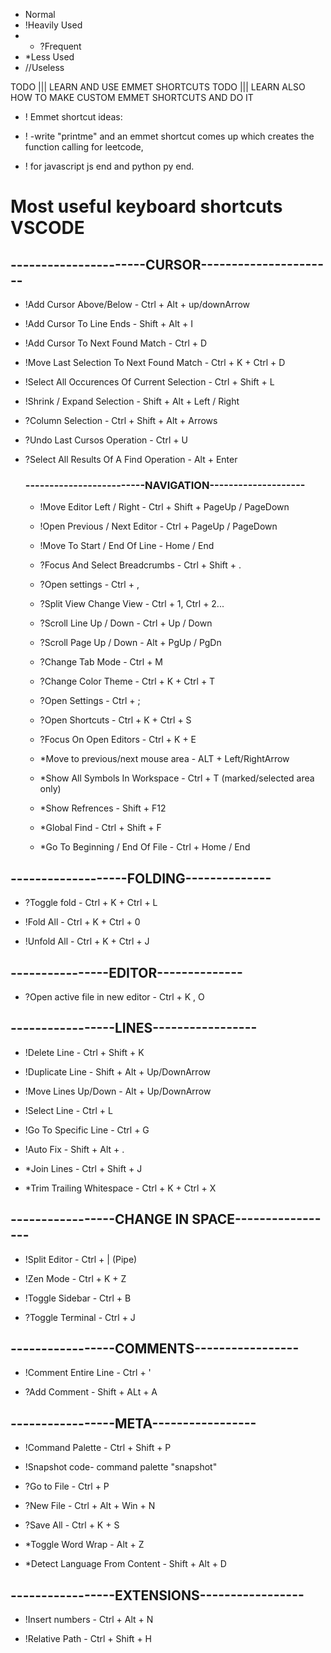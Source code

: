 * Normal
* !Heavily Used
* * ?Frequent
* *Less Used
* //Useless

TODO ||| LEARN AND USE EMMET SHORTCUTS
TODO ||| LEARN ALSO HOW TO MAKE CUSTOM EMMET SHORTCUTS AND DO IT

* ! Emmet shortcut ideas:

* ! -write "printme" and an emmet shortcut comes up which creates the function calling for leetcode,
* ! for javascript js end and python py end.



# Most useful keyboard shortcuts VSCODE

## ----------------------CURSOR----------------------

* !Add Cursor Above/Below - Ctrl + Alt + up/downArrow

* !Add Cursor To Line Ends - Shift + Alt + I

* !Add Cursor To Next Found Match - Ctrl + D

* !Move Last Selection To Next Found Match - Ctrl + K + Ctrl + D

* !Select All Occurences Of Current Selection - Ctrl + Shift + L

* !Shrink / Expand Selection - Shift + Alt + Left / Right

* ?Column Selection - Ctrl + Shift + Alt + Arrows

* ?Undo Last Cursos Operation - Ctrl + U

* ?Select All Results Of A Find Operation - Alt + Enter

	### -------------------------NAVIGATION--------------------

	* !Move Editor Left / Right - Ctrl + Shift + PageUp / PageDown

	* !Open Previous / Next Editor - Ctrl + PageUp / PageDown

    * !Move To Start / End Of Line - Home / End

	* ?Focus And Select Breadcrumbs - Ctrl + Shift + .

	* ?Open settings - Ctrl + ,

	* ?Split View Change View - Ctrl + 1, Ctrl + 2...

    * ?Scroll Line Up / Down - Ctrl + Up / Down

    * ?Scroll Page Up / Down - Alt + PgUp / PgDn

	* ?Change Tab Mode - Ctrl + M

	* ?Change Color Theme - Ctrl + K + Ctrl + T 

	* ?Open Settings - Ctrl + ;

	* ?Open Shortcuts - Ctrl + K + Ctrl + S

	* ?Focus On Open Editors - Ctrl + K + E

	* *Move to previous/next mouse area - ALT + Left/RightArrow

	* *Show All Symbols In Workspace - Ctrl + T (marked/selected area only)

	* *Show Refrences - Shift + F12

	* *Global Find - Ctrl + Shift + F

    * *Go To Beginning / End Of File - Ctrl + Home / End


## -------------------FOLDING--------------

* ?Toggle fold - Ctrl + K + Ctrl + L

* !Fold All - Ctrl + K + Ctrl + 0

* !Unfold All - Ctrl + K + Ctrl + J

## ----------------EDITOR--------------

* ?Open active file in new editor - Ctrl + K , O

## -----------------LINES-----------------

* !Delete Line - Ctrl + Shift + K

* !Duplicate Line - Shift + Alt + Up/DownArrow

* !Move Lines Up/Down - Alt + Up/DownArrow

* !Select Line - Ctrl + L

* !Go To Specific Line - Ctrl + G

* !Auto Fix - Shift + Alt + .

* *Join Lines - Ctrl + Shift + J

* *Trim Trailing Whitespace - Ctrl + K + Ctrl + X

## -----------------CHANGE IN SPACE-----------------

* !Split Editor - Ctrl + | (Pipe)

* !Zen Mode - Ctrl + K + Z

* !Toggle Sidebar - Ctrl + B

* ?Toggle Terminal - Ctrl + J

## -----------------COMMENTS-----------------

* !Comment Entire Line - Ctrl + '

* ?Add Comment - Shift + ALt + A

## -----------------META-----------------

* !Command Palette - Ctrl + Shift + P

* !Snapshot code- command palette "snapshot"

* ?Go to File - Ctrl + P

* ?New File - Ctrl + Alt + Win + N

* ?Save All - Ctrl + K + S

* *Toggle Word Wrap - Alt + Z

* *Detect Language From Content - Shift + Alt + D

## -----------------EXTENSIONS-----------------

* !Insert numbers - Ctrl + Alt + N

* !Relative Path - Ctrl + Shift + H 


